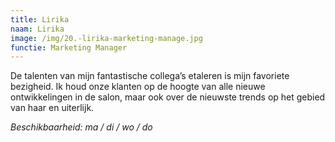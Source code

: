 ```yaml
---
title: Lirika
naam: Lirika
image: /img/20.-lirika-marketing-manage.jpg
functie: Marketing Manager
---
```


De talenten van mijn fantastische collega’s etaleren is mijn favoriete bezigheid. Ik houd onze klanten op de hoogte van alle nieuwe ontwikkelingen in de salon, maar ook over de nieuwste trends op het gebied van haar en uiterlijk. 

*Beschikbaarheid: ma / di / wo / do*